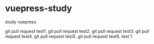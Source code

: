 <!--
 * @Description: Stay hungry，Stay foolish
 * @Author: Huccct
 * @Date: 2023-01-24 23:04:21
 * @LastEditors: Huccct
 * @LastEditTime: 2023-02-12 23:18:34
-->
# vuepress-study
study vuepress


git pull request test1.
git pull request test2.
git pull request test3.
git pull request test4.
git pull request test5.
git pull request test6.
test 1